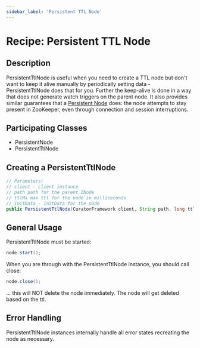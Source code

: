 ```yaml
---
sidebar_label: 'Persistent TTL Node'
---
```


# Recipe: Persistent TTL Node

## Description

PersistentTtlNode is useful when you need to create a TTL node but don't want to keep it alive manually by periodically setting data - PersistentTtlNode does that for you. Further the keep-alive is done in a way that does not generate watch triggers on the parent node. It also provides similar guarantees that a [Persistent Node](recipes-persistent-node.md) does: the node attempts to stay present in ZooKeeper, even through connection and session interruptions.

## Participating Classes

* PersistentNode
* PersistentTtlNode

## Creating a PersistentTtlNode

```java
// Parameters:
// client - client instance
// path path for the parent ZNode
// ttlMs max ttl for the node in milliseconds
// initData - initData for the node
public PersistentTtlNode(CuratorFramework client, String path, long ttlMs, byte[] initData);
```

## General Usage

PersistentTtlNode must be started:

```java
node.start();
```

When you are through with the PersistentTtlNode instance, you should call close:

```java
node.close();
```

... this will NOT delete the node immediately. The node will get deleted based on the ttl.

## Error Handling

PersistentTtlNode instances internally handle all error states recreating the node as necessary.
